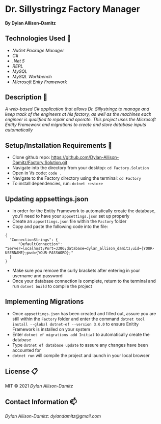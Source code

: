 # Dr. Sillystringz Factory Manager 

#### By Dylan Allison-Damitz

## Technologies Used :floppy_disk:
* _NuGet Package Manager_
* _C#_
* _.Net 5_
* _REPL_
* _MySQL_
* _MySQL Workbench_
* _Microsoft Enity Framework_

## Description :page_with_curl:
_A web-based C# application that allows Dr. Sillystringz to manage and keep track of the engineers at his factory, as well as the machines each engineer is qualified to repair and operate. This project uses the Microsoft Entity Framework and migrations to create and store database inputs automatically_

## Setup/Installation Requirements :triangular_ruler:

* Clone github repo: https://github.com/Dylan-Allison-Damitz/Factory.Solution.git
* Navigate into the directory from your desktop: `cd Factory.Solution`
* Open in Vs code: `code .`
* Navigate to the Factory directory using the terminal: `cd Factory`
* To install dependencies, run: `dotnet restore`


## Updating appsettings.json

* In order for the Entity Framework to automatically create the database, you'll need to have your `appsettings.json` set up properly 
* Create an `appsettings.json` file within the `Factory` folder
* Copy and paste the following code into the file:

```
{
  "ConnectionStrings": {
      "DefaultConnection": "Server=localhost;Port=3306;database=dylan_allison_damitz;uid={YOUR-USERNAME};pwd={YOUR-PASSWORD};"
  }
}
```
* Make sure you remove the curly brackets after entering in your username and password
* Once your database connection is complete, return to the terminal and run `dotnet build` to compile the project

## Implementing Migrations

* Once `appsettings.json` has been created and filled out, assure you are still within the `Factory` folder and enter the command `dotnet tool install --global dotnet-ef --version 3.0.0` to ensure Enitity Framework is installed on your system
* Enter `dotnet ef migrations add Initial` to automatically create the database
* Type `dotnet ef database update` to assure any changes have been accounted for
* `dotnet run` will compile the project and launch in your local browser

## License :clipboard:
MIT &copy; 2021 _Dylan Allison-Damitz_
## Contact Information :mailbox:

_Dylan Allison-Damitz:
dylandamitz@gmail.com_
